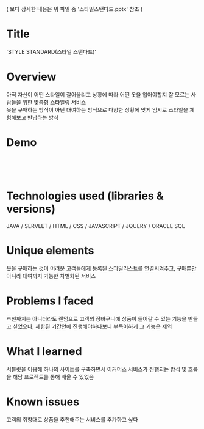 ( 보다 상세한 내용은 위 파일 중 '스타일스탠다드.pptx' 참조 )

# Title

'STYLE STANDARD(스타일 스탠다드)' 


# Overview

아직 자신이 어떤 스타일이 잘어울리고 상황에 따라 어떤 옷을 입어야할지 잘 모르는 사람들을 위한 맞춤형 스타일링 서비스<br>
옷을 구매하는 방식이 아닌 대여하는 방식으로 다양한 상황에 맞게 임시로 스타일을 체험해보고 반납하는 방식


# Demo



​

​

# Technologies used (libraries & versions)

JAVA / SERVLET / HTML / CSS / JAVASCRIPT / JQUERY / ORACLE SQL

# Unique elements

옷을 구매하는 것이 어려운 고객들에게 등록된 스타일리스트를 연결시켜주고, 구매뿐만 아니라 대여까지 가능한 차별화된 서비스

# Problems I faced

추천까지는 아니더라도 랜덤으로 고객의 장바구니에 상품이 들어갈 수 있는 기능을 만들고 싶었으나, 제한된 기간안에 진행해야하다보니 부득이하게 그 기능은 제외

# What I learned

서블릿을 이용해 하나의 사이트를 구축하면서 이커머스 서비스가 진행되는 방식 및 흐름을 해당 프로젝트를 통해 배울 수 있었음

# Known issues

고객의 취향대로 상품을 추천해주는 서비스를 추가하고 싶다

